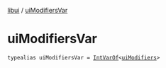 [libui](index.md) / [uiModifiersVar](./ui-modifiers-var.md)

# uiModifiersVar

`typealias uiModifiersVar = `[`IntVarOf`](../kotlinx.cinterop/-int-var-of/index.md)`<`[`uiModifiers`](ui-modifiers.md)`>`